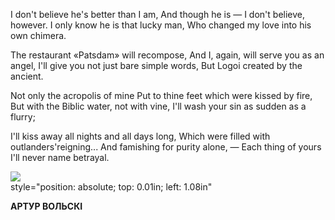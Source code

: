  
I don't believe he's better than I am, And though he is — I don't believe, however. I only know he is that lucky man, Who changed my love into his own chimera.

The restaurant «Patsdam» will recompose, And I, again, will serve you as an angel, I'll give you not just bare simple words, But Logoi created by the ancient.

Not only the acropolis of mine Put to thine feet which were kissed by fire, But with the Biblic water, not with vine, I'll wash your sin as sudden as a flurry;

I'll kiss away all nights and all days long, Which were filled with outlanders'reigning... And famishing for purity alone, — Each thing of yours I'll never name betrayal.

![](2022-%D0%9C%D1%96%D0%BD%D1%81%D0%BA-%D0%BB%D1%83%D1%87%D0%BD%D0%B0%D1%81%D1%86%D1%8C-%D0%BC%D1%96%D0%BA%D0%BE%D0%BB%D0%B0-%D0%BC%D1%8F%D1%82%D0%BB%D1%96%D1%86%D0%BA%D1%96_html_7521cb1038a88d51.jpg)  
style="position: absolute; top: 0.01in; left: 1.08in"

**АРТУР ВОЛЬСКІ**
